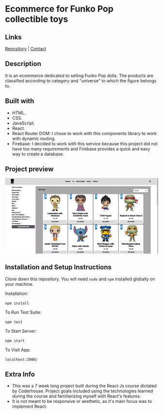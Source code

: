 # Ecommerce for Funko Pop collectible toys
## Links
[Repository](https://github.com/vlaurencena/react-app-victor-laurencena) | [Contact](mailto:victorlaurencena@gmail.com)
## Description
It is an ecommerce dedicated to selling Funko Pop dolls. The products are classified according to category and "universe" to which the figure belongs to. 
## Built with
* HTML.
* CSS.
* JavaScript.
* React.
* React Router DOM: I chose to work with this components library to work with dynamic routing.
* Firebase: I decided to work with this service because this project did not have too many requirements and Firebase provides a quick and easy way to create a database.
## Project preview
![](project-preview.gif)

## Installation and Setup Instructions
Clone down this repository. You will need `node` and `npm` installed globally on your machine.  

Installation:

`npm install`  

To Run Test Suite:  

`npm test`  

To Start Server:

`npm start`  

To Visit App:

`localhost:3000/`  
## Extra Info
  - This was a 7 week long project built during the React Js course dictated by Coderhouse. Project goals included using the technologies learned during the course and familiarizing myself with React's features.
  - It is not meant to be responsive or aesthetic, as it's main focus was to implement React.
